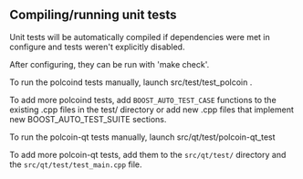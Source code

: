 Compiling/running unit tests
------------------------------------

Unit tests will be automatically compiled if dependencies were met in configure
and tests weren't explicitly disabled.

After configuring, they can be run with 'make check'.

To run the polcoind tests manually, launch src/test/test_polcoin .

To add more polcoind tests, add `BOOST_AUTO_TEST_CASE` functions to the existing
.cpp files in the test/ directory or add new .cpp files that
implement new BOOST_AUTO_TEST_SUITE sections.

To run the polcoin-qt tests manually, launch src/qt/test/polcoin-qt_test

To add more polcoin-qt tests, add them to the `src/qt/test/` directory and
the `src/qt/test/test_main.cpp` file.
